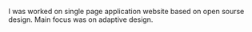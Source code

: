 I was worked on single page application website based on open sourse design. Main focus was on adaptive design.
